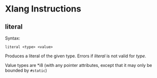 # Xlang Instructions

## literal

Syntax:
```
literal <type> <value>
```

Produces a literal of the given type. Errors if *literal* is not valid for *type*.

Value types are *i8 (with any pointer attributes, except that it may only be bounded by `#static`)
